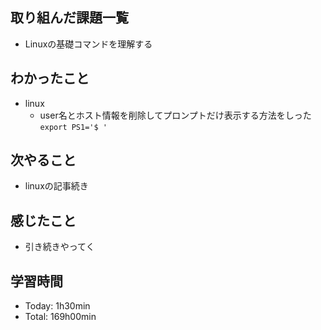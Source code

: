 ## 取り組んだ課題一覧
- Linuxの基礎コマンドを理解する

## わかったこと
- linux
    - user名とホスト情報を削除してプロンプトだけ表示する方法をしった `export PS1='$ '`

## 次やること
- linuxの記事続き

## 感じたこと
- 引き続きやってく

## 学習時間
- Today: 1h30min
- Total: 169h00min
